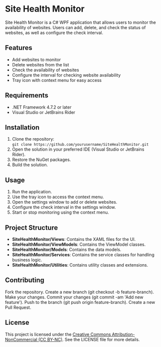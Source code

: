 # Site Health Monitor
Site Health Monitor is a C# WPF application that allows users to monitor the availability of websites. Users can add, delete, and check the status of websites, as well as configure the check interval.
## Features
- Add websites to monitor
- Delete websites from the list
- Check the availability of websites
- Configure the interval for checking website availability
- Tray icon with context menu for easy access
## Requirements
- .NET Framework 4.7.2 or later
- Visual Studio or JetBrains Rider
## Installation
1. Clone the repository:<br />`git clone https://github.com/yourusername/SiteHealthMonitor.git`
2. Open the solution in your preferred IDE (Visual Studio or JetBrains Rider).
3. Restore the NuGet packages.
4. Build the solution.
## Usage
1. Run the application.
2. Use the tray icon to access the context menu.
3. Open the settings window to add or delete websites.
4. Configure the check interval in the settings window.
5. Start or stop monitoring using the context menu.
## Project Structure
- **SiteHealthMonitor/Views**: Contains the XAML files for the UI.
- **SiteHealthMonitor/ViewModels**: Contains the ViewModel classes.
- **SiteHealthMonitor/Models**: Contains the data models.
- **SiteHealthMonitor/Services**: Contains the service classes for handling business logic.
- **SiteHealthMonitor/Utilities**: Contains utility classes and extensions.
## Contributing
Fork the repository.
Create a new branch (git checkout -b feature-branch).
Make your changes.
Commit your changes (git commit -am 'Add new feature').
Push to the branch (git push origin feature-branch).
Create a new Pull Request.
## License
This project is licensed under the [Creative Commons Attribution-NonCommercial (CC BY-NC)](https://creativecommons.org/licenses/by-nc/4.0/). See the LICENSE file for more details.